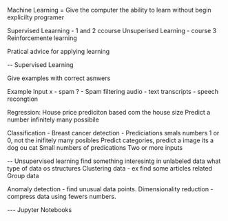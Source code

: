 Machine Learning = Give the computer the ability to learn without begin explicilty programer

Supervised Leaarning - 1 and 2 ccourse
Unsuperised Learning - course 3
Reinforcemente learning 

Pratical advice for applying learning


-- Supervised Learning

Give examples with correct asnwers

Example
Input x - spam ? - Spam filtering
audio - text transcripts - speech recongtion

Regression: House price prediciton based com the house size
Predict a number infinitely many possibile

Classification - Breast cancer detection - Prediciations smals numbers 1 or 0, not the inifitely many posibles
Predict categories, predict a image its a dog ou cat
Small numbers of predications
Two or more inputs

-- Unsupervised learning
find something interesintg in unlabeled data
what type of data os structures
Clustering data - ex find some articles related
Group data

Anomaly detection - find unusual data points.
Dimensionality reduction - compress data using fewers numbers.

--- Jupyter Notebooks

